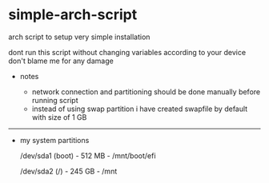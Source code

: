 # simple-arch-script


arch script to setup very simple installation

dont run this script without changing variables according to your device don't blame me for any damage

- notes

  * network connection and partitioning should be done manually before running script
  * instead of using swap partition i have created swapfile by default with size of 1 GB
 ----------
 
  * my system partitions
    
    /dev/sda1 (boot) - 512 MB  - /mnt/boot/efi
    
    /dev/sda2 (/)    - 245 GB  - /mnt
    
